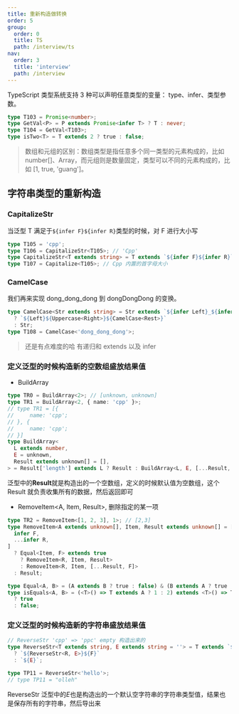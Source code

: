 ```yaml
---
title: 重新构造做转换
order: 5
group:
  order: 0
  title: TS
  path: /interview/ts
nav:
  order: 3
  title: 'interview'
  path: /interview
---
```


TypeScript 类型系统支持 3 种可以声明任意类型的变量： type、infer、类型参数。

```ts
type T103 = Promise<number>;
type GetVal<P> = P extends Promise<infer T> ? T : never;
type T104 = GetVal<T103>;
type isTwo<T> = T extends 2 ? true : false;
```

> 数组和元组的区别：数组类型是指任意多个同一类型的元素构成的，比如 number[]、Array<number>，而元组则是数量固定，类型可以不同的元素构成的，比如 [1, true, 'guang']。

## 字符串类型的重新构造

### CapitalizeStr

当泛型 T 满足于`${infer F}${infer R}`类型的时候，对 F 进行大小写

```ts
type T105 = 'cpp';
type T106 = CapitalizeStr<T105>; // 'Cpp'
type CapitalizeStr<T extends string> = T extends `${infer F}${infer R}` ? `${Uppercase<F>}${R}` : T;
type T107 = Capitalize<T105>; // Cpp 内置的首字母大小
```

### CamelCase

我们再来实现 dong_dong_dong 到 dongDongDong 的变换。

```ts
type CamelCase<Str extends string> = Str extends `${infer Left}_${infer Right}${infer Rest}`
  ? `${Left}${Uppercase<Right>}${CamelCase<Rest>}`
  : Str;
type T108 = CamelCase<'dong_dong_dong'>;
```

> 还是有点难度的哈 有递归和 extends 以及 infer

### 定义泛型的时候构造新的空数组盛放结果值

- BuildArray

```ts
type TR0 = BuildArray<2>; // [unknown, unknown]
type TR1 = BuildArray<2, { name: 'cpp' }>;
// type TR1 = [{
//     name: 'cpp';
// }, {
//     name: 'cpp';
// }]
type BuildArray<
  L extends number,
  E = unknown,
  Result extends unknown[] = [],
> = Result['length'] extends L ? Result : BuildArray<L, E, [...Result, E]>;
```

泛型中的**Result**就是构造出的一个空数组，定义的时候默认值为空数组，这个 Result 就负责收集所有的数据，然后返回即可

- RemoveItem<A, Item, Result>, 删除指定的某一项

```ts
type TR2 = RemoveItem<[1, 2, 3], 1>; // [2,3]
type RemoveItem<A extends unknown[], Item, Result extends unknown[] = []> = A extends [
  infer F,
  ...infer R,
]
  ? Equal<Item, F> extends true
    ? RemoveItem<R, Item, Result>
    : RemoveItem<R, Item, [...Result, F]>
  : Result;

type Equal<A, B> = (A extends B ? true : false) & (B extends A ? true : false);
type isEquals<A, B> = (<T>() => T extends A ? 1 : 2) extends <T>() => T extends B ? 1 : 2
  ? true
  : false;
```

### 定义泛型的时候构造新的字符串盛放结果值

```ts
// ReverseStr 'cpp' => 'ppc' empty 构造出来的
type ReverseStr<T extends string, E extends string = ''> = T extends `${infer F}${infer R}`
  ? `${ReverseStr<R, E>}${F}`
  : `${E}`;

type TP11 = ReverseStr<'hello'>;
// type TP11 = "olleh"
```

ReverseStr 泛型中的*E*也是构造出的一个默认空字符串的字符串类型值，结果也是保存所有的字符串，然后导出来
